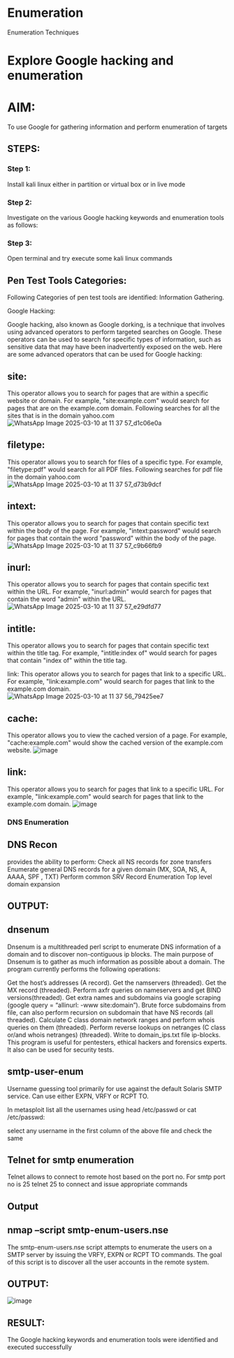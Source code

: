 # Enumeration
Enumeration Techniques

# Explore Google hacking and enumeration 

# AIM:

To use Google for gathering information and perform enumeration of targets

## STEPS:

### Step 1:

Install kali linux either in partition or virtual box or in live mode

### Step 2:

Investigate on the various Google hacking keywords and enumeration tools as follows:


### Step 3:
Open terminal and try execute some kali linux commands

## Pen Test Tools Categories:  

Following Categories of pen test tools are identified:
Information Gathering.

Google Hacking:

Google hacking, also known as Google dorking, is a technique that involves using advanced operators to perform targeted searches on Google. These operators can be used to search for specific types of information, such as sensitive data that may have been inadvertently exposed on the web. Here are some advanced operators that can be used for Google hacking:

## site: 
This operator allows you to search for pages that are within a specific website or domain. For example, "site:example.com" would search for pages that are on the example.com domain.
Following searches for all the sites that is in the domain yahoo.com
![WhatsApp Image 2025-03-10 at 11 37 57_d1c06e0a](https://github.com/user-attachments/assets/0e1d33c0-7a87-4ead-b4b3-303c1e867c26)


## filetype: 
This operator allows you to search for files of a specific type. For example, "filetype:pdf" would search for all PDF files.
Following searches for pdf file in the domain yahoo.com
![WhatsApp Image 2025-03-10 at 11 37 57_d73b9dcf](https://github.com/user-attachments/assets/5c1026cf-9b6a-423c-9935-0b38ae9afee0)



## intext: 
This operator allows you to search for pages that contain specific text within the body of the page. For example, "intext:password" would search for pages that contain the word "password" within the body of the page.
![WhatsApp Image 2025-03-10 at 11 37 57_c9b66fb9](https://github.com/user-attachments/assets/2a3f06c0-1625-486e-a63e-93bf7601fcf2)



## inurl: 
This operator allows you to search for pages that contain specific text within the URL. For example, "inurl:admin" would search for pages that contain the word "admin" within the URL.
![WhatsApp Image 2025-03-10 at 11 37 57_e29dfd77](https://github.com/user-attachments/assets/93c34e18-f871-4413-92fd-7a50bd67de02)

## intitle: 
This operator allows you to search for pages that contain specific text within the title tag. For example, "intitle:index of" would search for pages that contain "index of" within the title tag.

link: This operator allows you to search for pages that link to a specific URL. For example, "link:example.com" would search for pages that link to the example.com domain.
![WhatsApp Image 2025-03-10 at 11 37 56_79425ee7](https://github.com/user-attachments/assets/440a074e-76c8-44bd-aba0-27de6f43ade7)

## cache: 
This operator allows you to view the cached version of a page. For example, "cache:example.com" would show the cached version of the example.com website.
![image](https://github.com/user-attachments/assets/2963d70f-51fb-4237-a072-aebaa615f5c1)

## link: 
This operator allows you to search for pages that link to a specific URL. For example, "link:example.com" would search for pages that link to the example.com domain.
![image](https://github.com/user-attachments/assets/ee290eec-b405-4dd6-a940-8838bef3f49d)

 
### DNS Enumeration

## DNS Recon
provides the ability to perform:
Check all NS records for zone transfers
Enumerate general DNS records for a given domain (MX, SOA, NS, A, AAAA, SPF , TXT)
Perform common SRV Record Enumeration
Top level domain expansion
## OUTPUT:








## dnsenum
Dnsenum is a multithreaded perl script to enumerate DNS information of a domain and to discover non-contiguous ip blocks. The main purpose of Dnsenum is to gather as much information as possible about a domain. The program currently performs the following operations:

Get the host’s addresses (A record).
Get the namservers (threaded).
Get the MX record (threaded).
Perform axfr queries on nameservers and get BIND versions(threaded).
Get extra names and subdomains via google scraping (google query = “allinurl: -www site:domain”).
Brute force subdomains from file, can also perform recursion on subdomain that have NS records (all threaded).
Calculate C class domain network ranges and perform whois queries on them (threaded).
Perform reverse lookups on netranges (C class or/and whois netranges) (threaded).
Write to domain_ips.txt file ip-blocks.
This program is useful for pentesters, ethical hackers and forensics experts. It also can be used for security tests.


## smtp-user-enum
Username guessing tool primarily for use against the default Solaris SMTP service. Can use either EXPN, VRFY or RCPT TO.


In metasploit list all the usernames using head /etc/passwd or cat /etc/passwd:

select any username in the first column of the above file and check the same


## Telnet for smtp enumeration
Telnet allows to connect to remote host based on the port no. For smtp port no is 25
telnet <host address> 25 to connect
and issue appropriate commands
  
## Output

  

## nmap –script smtp-enum-users.nse <hostname>

The smtp-enum-users.nse script attempts to enumerate the users on a SMTP server by issuing the VRFY, EXPN or RCPT TO commands. The goal of this script is to discover all the user accounts in the remote system.


## OUTPUT:

![image](https://github.com/user-attachments/assets/a2b10581-7b1a-4daf-9dd1-4119ca2caa30)

## RESULT:
The Google hacking keywords and enumeration tools were identified and executed successfully

